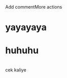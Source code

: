 <!DOCTYPE html>
<html lang="en">Add commentMore actions
<head>
    <meta charset="UTF-8">
    <meta name="viewport" content="width=device-width, initial-scale=1.0">
    <title>Document</title>
</head>
<body>
  <h1>yayayaya</h1>

  <h1>huhuhu</h1>
  <br>
  cek kaliye
  </body>
</html>
